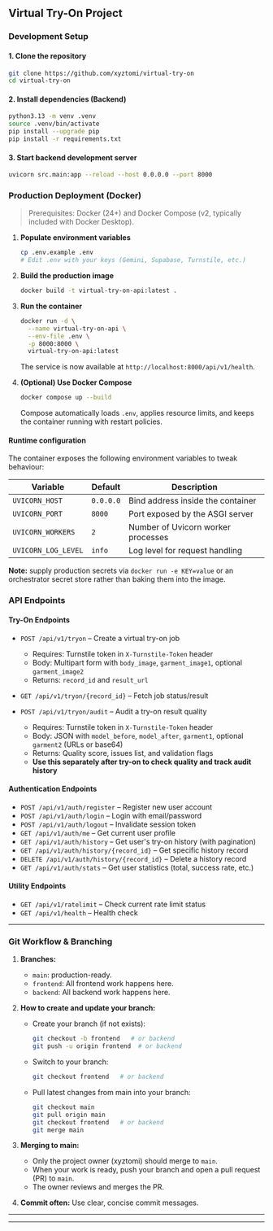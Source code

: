 ## Virtual Try-On Project

### Development Setup

#### 1. Clone the repository
```bash
git clone https://github.com/xyztomi/virtual-try-on
cd virtual-try-on
```

#### 2. Install dependencies (Backend)
```bash
python3.13 -m venv .venv
source .venv/bin/activate
pip install --upgrade pip
pip install -r requirements.txt
```

#### 3. Start backend development server
```bash
uvicorn src.main:app --reload --host 0.0.0.0 --port 8000
```

### Production Deployment (Docker)

> Prerequisites: Docker (24+) and Docker Compose (v2, typically included with Docker Desktop).

1. **Populate environment variables**
	```bash
	cp .env.example .env
	# Edit .env with your keys (Gemini, Supabase, Turnstile, etc.)
	```

2. **Build the production image**
	```bash
	docker build -t virtual-try-on-api:latest .
	```

3. **Run the container**
	```bash
	docker run -d \
	  --name virtual-try-on-api \
	  --env-file .env \
	  -p 8000:8000 \
	  virtual-try-on-api:latest
	```

	The service is now available at `http://localhost:8000/api/v1/health`.

4. **(Optional) Use Docker Compose**
	```bash
	docker compose up --build
	```

	Compose automatically loads `.env`, applies resource limits, and keeps the container running with restart policies.

#### Runtime configuration

The container exposes the following environment variables to tweak behaviour:

| Variable | Default | Description |
|----------|---------|-------------|
| `UVICORN_HOST` | `0.0.0.0` | Bind address inside the container |
| `UVICORN_PORT` | `8000` | Port exposed by the ASGI server |
| `UVICORN_WORKERS` | `2` | Number of Uvicorn worker processes |
| `UVICORN_LOG_LEVEL` | `info` | Log level for request handling |

**Note:** supply production secrets via `docker run -e KEY=value` or an orchestrator secret store rather than baking them into the image.

### API Endpoints

#### Try-On Endpoints
- `POST /api/v1/tryon` – Create a virtual try-on job
  - Requires: Turnstile token in `X-Turnstile-Token` header
  - Body: Multipart form with `body_image`, `garment_image1`, optional `garment_image2`
  - Returns: `record_id` and `result_url`

- `GET /api/v1/tryon/{record_id}` – Fetch job status/result

- `POST /api/v1/tryon/audit` – Audit a try-on result quality
  - Requires: Turnstile token in `X-Turnstile-Token` header
  - Body: JSON with `model_before`, `model_after`, `garment1`, optional `garment2` (URLs or base64)
  - Returns: Quality score, issues list, and validation flags
  - **Use this separately after try-on to check quality and track audit history**

#### Authentication Endpoints
- `POST /api/v1/auth/register` – Register new user account
- `POST /api/v1/auth/login` – Login with email/password
- `POST /api/v1/auth/logout` – Invalidate session token
- `GET /api/v1/auth/me` – Get current user profile
- `GET /api/v1/auth/history` – Get user's try-on history (with pagination)
- `GET /api/v1/auth/history/{record_id}` – Get specific history record
- `DELETE /api/v1/auth/history/{record_id}` – Delete a history record
- `GET /api/v1/auth/stats` – Get user statistics (total, success rate, etc.)

#### Utility Endpoints
- `GET /api/v1/ratelimit` – Check current rate limit status
- `GET /api/v1/health` – Health check

---


### Git Workflow & Branching

1. **Branches:**
	 - `main`: production-ready.
	 - `frontend`: All frontend work happens here.
	 - `backend`: All backend work happens here.

2. **How to create and update your branch:**
	 - Create your branch (if not exists):
		 ```bash
		 git checkout -b frontend   # or backend
		 git push -u origin frontend  # or backend
		 ```
	 - Switch to your branch:
		 ```bash
		 git checkout frontend   # or backend
		 ```
	 - Pull latest changes from main into your branch:
		 ```bash
		 git checkout main
		 git pull origin main
		 git checkout frontend   # or backend
		 git merge main
		 ```

3. **Merging to main:**
	 - Only the project owner (xyztomi) should merge to `main`.
	 - When your work is ready, push your branch and open a pull request (PR) to `main`.
	 - The owner reviews and merges the PR.

4. **Commit often:** Use clear, concise commit messages.

---

---
